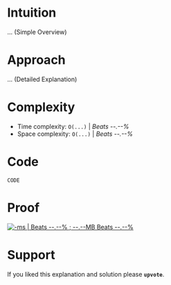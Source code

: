 # Intuition

... (Simple Overview)

# Approach

... (Detailed Explanation)

# Complexity

- Time complexity: `O(...)` | *Beats --.--%*
- Space complexity: `O(...)` | *Beats --.--%*

# Code

```LANGUAGE
CODE
```

# Proof

[![-ms | Beats --.--% ; --.--MB Beats --.--%](img)](link)

# Support

If you liked this explanation and solution please **`upvote`**.